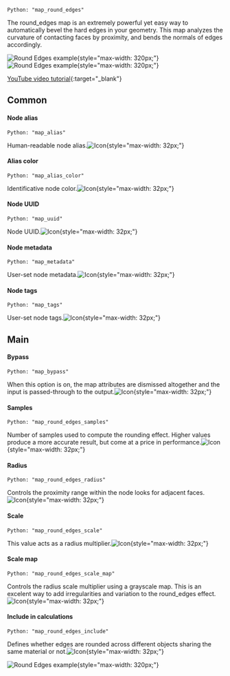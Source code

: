 `Python: "map_round_edges"`

The round_edges map is an extremely powerful yet easy way to automatically bevel the hard edges in your geometry. This map analyzes the curvature of contacting faces by proximity, and bends the normals of edges accordingly.


![Round Edges example](map_round_edges_1.gif "Round Edges example"){style="max-width: 320px;"}
![Round Edges example](map_round_edges_2.gif "Round Edges example"){style="max-width: 320px;"}


[YouTube video tutorial](https://www.youtube.com/watch?v=YXfCOG1Yyys){:target="_blank"}

## Common

#### Node alias
`Python: "map_alias"`

Human-readable node alias.![Icon](map_round_edges_swatch.png "Icon"){style="max-width: 32px;"}


#### Alias color
`Python: "map_alias_color"`

Identificative node color.![Icon](map_round_edges_swatch.png "Icon"){style="max-width: 32px;"}


#### Node UUID
`Python: "map_uuid"`

Node UUID.![Icon](map_round_edges_swatch.png "Icon"){style="max-width: 32px;"}


#### Node metadata
`Python: "map_metadata"`

User-set node metadata.![Icon](map_round_edges_swatch.png "Icon"){style="max-width: 32px;"}


#### Node tags
`Python: "map_tags"`

User-set node tags.![Icon](map_round_edges_swatch.png "Icon"){style="max-width: 32px;"}


## Main

#### Bypass
`Python: "map_bypass"`

When this option is on, the map attributes are dismissed altogether and the input is passed-through to the output.![Icon](map_round_edges_swatch.png "Icon"){style="max-width: 32px;"}


#### Samples
`Python: "map_round_edges_samples"`

Number of samples used to compute the rounding effect. Higher values produce a more accurate result, but come at a price in performance.![Icon](map_round_edges_swatch.png "Icon"){style="max-width: 32px;"}


#### Radius
`Python: "map_round_edges_radius"`

Controls the proximity range within the node looks for adjacent faces.![Icon](map_round_edges_swatch.png "Icon"){style="max-width: 32px;"}


#### Scale
`Python: "map_round_edges_scale"`

This value acts as a radius multiplier.![Icon](map_round_edges_swatch.png "Icon"){style="max-width: 32px;"}


#### Scale map
`Python: "map_round_edges_scale_map"`

Controls the radius scale multiplier using a grayscale map. This is an excelent way to add irregularities and variation to the round_edges effect.![Icon](map_round_edges_swatch.png "Icon"){style="max-width: 32px;"}


#### Include in calculations
`Python: "map_round_edges_include"`

Defines whether edges are rounded across different objects sharing the same material or not.![Icon](map_round_edges_swatch.png "Icon"){style="max-width: 32px;"}



![Round Edges example](map_round_edges_include.gif "Round Edges example"){style="max-width: 320px;"}



